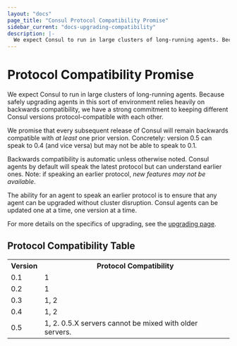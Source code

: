 ```yaml
---
layout: "docs"
page_title: "Consul Protocol Compatibility Promise"
sidebar_current: "docs-upgrading-compatibility"
description: |-
  We expect Consul to run in large clusters of long-running agents. Because safely upgrading agents in this sort of environment relies heavily on backwards compatibility, we have a strong commitment to keeping different Consul versions protocol-compatible with each other.
---
```


# Protocol Compatibility Promise

We expect Consul to run in large clusters of long-running agents. Because
safely upgrading agents in this sort of environment relies heavily on backwards
compatibility, we have a strong commitment to keeping different Consul
versions protocol-compatible with each other.

We promise that every subsequent release of Consul will remain backwards
compatible with _at least_ one prior version. Concretely: version 0.5 can
speak to 0.4 (and vice versa) but may not be able to speak to 0.1.

Backwards compatibility is automatic unless otherwise noted. Consul agents by
default will speak the latest protocol but can understand earlier ones. Note:
if speaking an earlier protocol, _new features may not be available_.

The ability for an agent to speak an earlier protocol is to ensure that any agent
can be upgraded without cluster disruption. Consul agents can be updated one
at a time, one version at a time.

For more details on the specifics of upgrading, see the [upgrading page](/docs/upgrading.html).

## Protocol Compatibility Table

<table class="table table-bordered table-striped">
  <tr>
    <th>Version</th>
    <th>Protocol Compatibility</th>
  </tr>
  <tr>
    <td>0.1</td>
    <td>1</td>
  </tr>
  <tr>
    <td>0.2</td>
    <td>1</td>
  </tr>
  <tr>
    <td>0.3</td>
    <td>1, 2</td>
  </tr>
  <tr>
    <td>0.4</td>
    <td>1, 2</td>
  </tr>
  <tr>
    <td>0.5</td>
    <td>1, 2. 0.5.X servers cannot be mixed with older servers.</td>
  </tr>
</table>
